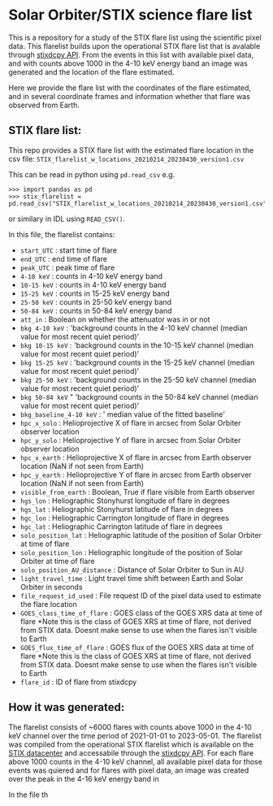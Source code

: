 # Solar Orbiter/STIX science flare list 

This is a repository for a study of the STIX flare list using the scientific pixel data.
This flarelist builds upon the operational STIX flare list that is avalable through [stixdcpy API](https://github.com/i4Ds/stixdcpy).
From the events in this list with available pixel data, and with counts above 1000 in the 4-10 keV energy band an image was generated and the location of the flare estimated. 

Here we provide the flare list with the coordinates of the flare estimated, and in several coordinate frames and information whether that flare was observed from Earth.

## STIX flare list:

This repo provides a STIX flare list with the estimated flare location in the csv file: `STIX_flarelist_w_locations_20210214_20230430_version1.csv`

This can be read in python using `pd.read_csv`
e.g. 

```
>>> import pandas as pd
>>> stix_flarelist = pd.read_csv("STIX_flarelist_w_locations_20210214_20230430_version1.csv")`
```
or similary in IDL using `READ_CSV()`.


In this file, the flarelist contains:
* `start_UTC` : start time of flare
* `end_UTC` : end time of flare
* `peak_UTC` : peak time of flare
* `4-10 keV` : counts in 4-10 keV energy band
* `10-15 keV` : counts in 4-10 keV energy band
* `15-25 keV` : counts in 15-25 keV energy band
* `25-50 keV` : counts in 25-50 keV energy band
* `50-84 keV` : counts in 50-84 keV energy band
* `att_in` : Boolean on whether the attenuator was in or not 
* `bkg 4-10 keV` : 'background counts in the 4-10 keV channel (median value for most recent quiet period)' 
* `bkg 10-15 keV` : 'background counts in the 10-15 keV channel (median value for most recent quiet period)' 
* `bkg 15-25 keV` : 'background counts in the 15-25 keV channel (median value for most recent quiet period)' 
* `bkg 25-50 keV` : 'background counts in the 25-50 keV channel (median value for most recent quiet period)' 
* `bkg 50-84 keV` " 'background counts in the 50-84 keV channel (median value for most recent quiet period)' 
* `bkg_baseline_4-10 keV` : ' median value of the fitted baseline'
* `hpc_x_solo` : Helioprojective X of flare in arcsec from Solar Orbiter observer location 
* `hpc_y_solo` : Helioprojective Y of flare in arcsec from Solar Orbiter observer location 
* `hpc_x_earth` : Helioprojective X of flare in arcsec from Earth observer location (NaN if not seen from Earth)
* `hpc_y_earth` : Helioprojective Y of flare in arcsec from Earth observer location (NaN if not seen from Earth)
* `visible_from_earth` : Boolean, True if flare visible from Earth observer
* `hgs_lon` : Heliographic Stonyhurst longitude of flare in degrees 
* `hgs_lat` : Heliographic Stonyhurst latitude of flare in degrees 
* `hgc_lon` : Heliographic Carrington longitude of flare in degrees 
* `hgc_lat` : Heliographic Carrington latitude of flare in degrees 
* `solo_position_lat` : Heliographic latitude of the position of Solar Orbiter at time of flare
* `solo_position_lon` : Heliographic longitude of the position of Solar Orbiter at time of flare
* `solo_position_AU_distance` : Distance of Solar Orbiter to Sun in AU
* `light_travel_time` : Light travel time shift between Earth and Solar Orbiter in seconds
* `file_request_id_used` : File request ID of the pixel data used to estimate the flare location
* `GOES_class_time_of_flare` : GOES class of the GOES XRS data at time of flare  *Note this is the class of GOES XRS at time of flare, not derived from STIX data. Doesnt make sense to use when the flares isn't visible to Earth
* `GOES_flux_time_of_flare` : GOES flux of the GOES XRS data at time of flare *Note this is the class of GOES XRS at time of flare, not derived from STIX data. Doesnt make sense to use when the flares isn't visible to Earth
* `flare_id` : ID of flare from stixdcpy 



How it was generated:
--------------------
The flarelist consists of ~6000 flares with counts above 1000 in the 4-10 keV channel over the time period of 2021-01-01 to 2023-05-01.
The flarelist was compiled from the operational STIX flarelist which is available on the [STIX datacenter](https://datacenter.stix.i4ds.net/) and accessabile through the [stixdcpy API](https://github.com/i4Ds/stixdcpy).
For each flare above 1000 counts in the 4-10 keV channel, all available pixel data for those events was quiered and for flares with pixel data, an image was created over the peak in the 4-16 keV energy band in 

In the file th
